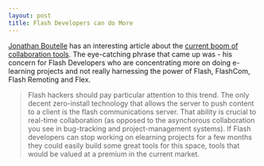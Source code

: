 ```yaml
---
layout: post
title: Flash Developers can do More
---
```


[Jonathan Boutelle](http://www.jonathanboutelle.com/) has an interesting article about the [current boom of collaboration tools](http://www.jonathanboutelle.com/mt/archives/2005/06/the_coming_boom.html). The eye-catching phrase that came up was - his concern for Flash Developers who are concentrating more on doing e-learning projects and not really harnessing the power of Flash, FlashCom, Flash Remoting and Flex.

> Flash hackers should pay particular attention to this trend. The only decent zero-install technology that allows the server to push content to a client is the flash communications server. That ability is crucial to real-time collaboration (as opposed to the asynchorous collaboration you see in bug-tracking and project-management systems). If Flash developers can stop working on elearning projects for a few months they could easily build some great tools for this space, tools that would be valued at a premium in the current market.
